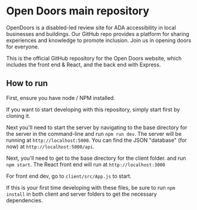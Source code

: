 
# Open Doors main repository

OpenDoors is a disabled-led review site for ADA accessibility in local businesses and buildings. Our GitHub repo provides a platform for sharing experiences and knowledge to promote inclusion. Join us in opening doors for everyone.

This is the official GitHub repository for the Open Doors website, which includes the front end & React, and the back end with Express. 

## How to run

First, ensure you have node / NPM installed.

If you want to start developing with this repository, simply start first by cloning it. 

Next you'll need to start the server by navigating to the base directory for the server in the command-line and run `npm run dev`. The server will be running at `http://localhost:5000`. You can find the JSON "database" (for now) at `http://localhost:5000/api`. 

Next, you'll need to get to the base directory for the client folder. and run `npm start`.  The React front end will run at `http://localhost:3000`

For front end dev, go to `client/src/App.js` to start.

If this is your first time developing with these files, be sure to run `npm install` in both client and server folders to get the necessary dependencies.
